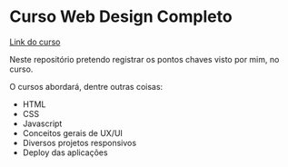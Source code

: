 # Curso Web Design Completo

[Link do curso](https://www.udemy.com/course/curso-web-design-fundamentos-aprenda-html-css-e-javascript/)

Neste repositório pretendo registrar os pontos chaves visto por mim, no curso.

O cursos abordará, dentre outras coisas:

- HTML
- CSS
- Javascript
- Conceitos gerais de UX/UI
- Diversos projetos responsivos
- Deploy das aplicações
